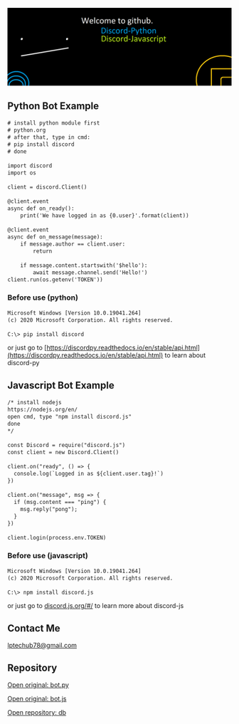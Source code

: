 ![Frostmint](/assets/img/img-banner.png)
## Python Bot Example
```
# install python module first
# python.org
# after that, type in cmd:
# pip install discord
# done

import discord
import os

client = discord.Client()

@client.event
async def on_ready():
    print('We have logged in as {0.user}'.format(client))

@client.event
async def on_message(message):
    if message.author == client.user:
        return

    if message.content.startswith('$hello'):
        await message.channel.send('Hello!')
client.run(os.getenv('TOKEN'))
```
### Before use (python)
```
Microsoft Windows [Version 10.0.19041.264]
(c) 2020 Microsoft Corporation. All rights reserved.

C:\> pip install discord
```
or just go to [https://discordpy.readthedocs.io/en/stable/api.html](https://discordpy.readthedocs.io/en/stable/api.html) to learn about discord-py
## Javascript Bot Example
```
/* install nodejs
https://nodejs.org/en/
open cmd, type "npm install discord.js"
done
*/

const Discord = require("discord.js")
const client = new Discord.Client()

client.on("ready", () => {
  console.log(`Logged in as ${client.user.tag}!`)
})

client.on("message", msg => {
  if (msg.content === "ping") {
    msg.reply("pong");
  }
})

client.login(process.env.TOKEN)
```
### Before use (javascript)
```
Microsoft Windows [Version 10.0.19041.264]
(c) 2020 Microsoft Corporation. All rights reserved.

C:\> npm install discord.js
```
or just go to [discord.js.org/#/](https://discord.js.org) to learn more about discord-js
## Contact Me
lptechub78@gmail.com

## Repository
<a href="https://github.com/frostmint/db/blob/main/bot.py">Open original: bot.py</a>
<p> </p>
<a href="https://github.com/frostmint/db/blob/main/bot.js">Open original: bot.js</a>
<p> </p>
<a href="https://github.com/frostmint/db/">Open repository: db</a>
<p> </p>

